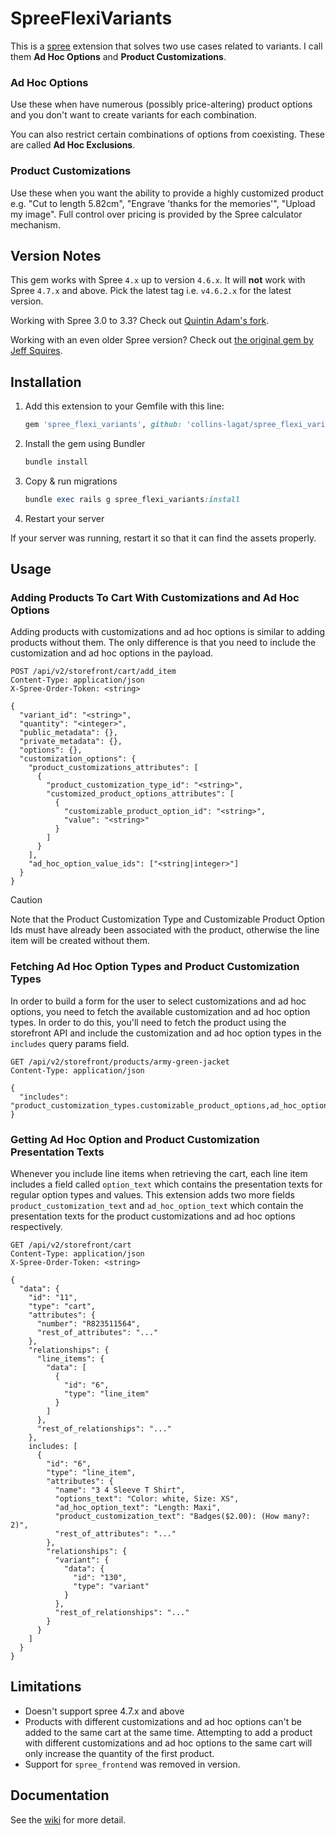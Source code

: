 # SpreeFlexiVariants

This is a [spree](http://spreecommerce.com) extension that solves two use cases related to variants. I call them **Ad Hoc Options** and **Product Customizations**.

### Ad Hoc Options

Use these when have numerous (possibly price-altering) product options and you don't want to create variants for each combination.

You can also restrict certain combinations of options from coexisting. These are called **Ad Hoc Exclusions**.

### Product Customizations

Use these when you want the ability to provide a highly customized product e.g. "Cut to length 5.82cm", "Engrave 'thanks for the memories'", "Upload my image". Full control over pricing is provided by the Spree calculator mechanism.

## Version Notes

This gem works with Spree `4.x` up to version `4.6.x`. It will **not** work with Spree `4.7.x` and above. Pick the latest tag i.e. `v4.6.2.x` for the latest version.

Working with Spree 3.0 to 3.3? Check out [Quintin Adam's fork](https://github.com/QuintinAdam/spree_flexi_variants).

Working with an even older Spree version? Check out [the original gem by Jeff Squires](https://github.com/jsqu99/spree_flexi_variants).

## Installation

1. Add this extension to your Gemfile with this line:

   ```ruby
   gem 'spree_flexi_variants', github: 'collins-lagat/spree_flexi_variants', tag: 'v4.6.2.5'
   ```

2. Install the gem using Bundler

   ```ruby
   bundle install
   ```

3. Copy & run migrations

   ```ruby
   bundle exec rails g spree_flexi_variants:install
   ```

4. Restart your server

If your server was running, restart it so that it can find the assets properly.


## Usage

### Adding Products To Cart With Customizations and Ad Hoc Options
Adding products with customizations and ad hoc options is similar to adding products without them. The only difference is that you need to include the customization and ad hoc options in the payload.

```http
POST /api/v2/storefront/cart/add_item
Content-Type: application/json
X-Spree-Order-Token: <string>

{
  "variant_id": "<string>",
  "quantity": "<integer>",
  "public_metadata": {},
  "private_metadata": {},
  "options": {},
  "customization_options": {
    "product_customizations_attributes": [
      {
        "product_customization_type_id": "<string>",
        "customized_product_options_attributes": [
          {
            "customizable_product_option_id": "<string>",
            "value": "<string>"
          }
        ]
      }
    ],
    "ad_hoc_option_value_ids": ["<string|integer>"]
  }
}
```
> [!CAUTION]
> Note that the Product Customization Type and Customizable Product Option Ids must have already been associated with the product, otherwise the line item will be created without them.

### Fetching Ad Hoc Option Types and Product Customization Types
In order to build a form for the user to select customizations and ad hoc options, you need to fetch the available customization and ad hoc option types. In order to do this, you'll need to fetch the product using the storefront API and include the customization and ad hoc option types in the `includes` query params field.
```http
GET /api/v2/storefront/products/army-green-jacket
Content-Type: application/json

{
  "includes": "product_customization_types.customizable_product_options,ad_hoc_option_types.ad_hoc_option_values"
}
```

### Getting Ad Hoc Option and Product Customization Presentation Texts
Whenever you include line items when retrieving the cart, each line item includes a field called `option_text` which contains the presentation texts for regular option types and values. This extension adds two more fields `product_customization_text` and `ad_hoc_option_text` which contain the presentation texts for the product customizations and ad hoc options respectively.

```http
GET /api/v2/storefront/cart
Content-Type: application/json
X-Spree-Order-Token: <string>

{
  "data": {
    "id": "11",
    "type": "cart",
    "attributes": {
      "number": "R823511564",
      "rest_of_attributes": "..."
    },
    "relationships": {
      "line_items": {
        "data": [
          {
            "id": "6",
            "type": "line_item"
          }
        ]
      },
      "rest_of_relationships": "..."
    },
    includes: [
      {
        "id": "6",
        "type": "line_item",
        "attributes": {
          "name": "3 4 Sleeve T Shirt",
          "options_text": "Color: white, Size: XS",
          "ad_hoc_option_text": "Length: Maxi",
          "product_customization_text": "Badges($2.00): (How many?: 2)",
          "rest_of_attributes": "..."
        },
        "relationships": {
          "variant": {
            "data": {
              "id": "130",
              "type": "variant"
            }
          },
          "rest_of_relationships": "..."
        }
      }
    ]
  }
}
```

## Limitations

- Doesn't support spree 4.7.x and above
- Products with different customizations and ad hoc options can't be added to the same cart at the same time. Attempting to add a product with different customizations and ad hoc options to the same cart will only increase the quantity of the first product.
- Support for `spree_frontend` was removed in version.

## Documentation

See the [wiki](https://github.com/jsqu99/spree_flexi_variants/wiki) for more detail.

